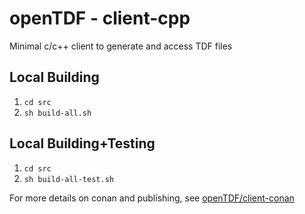 # openTDF - client-cpp
Minimal c/c++ client to generate and access TDF files

## Local Building

1. `cd src`
1. `sh build-all.sh`

## Local Building+Testing

1. `cd src`
1. `sh build-all-test.sh`

For more details on conan and publishing, see [openTDF/client-conan](https://github.com/opentdf/client-conan)
